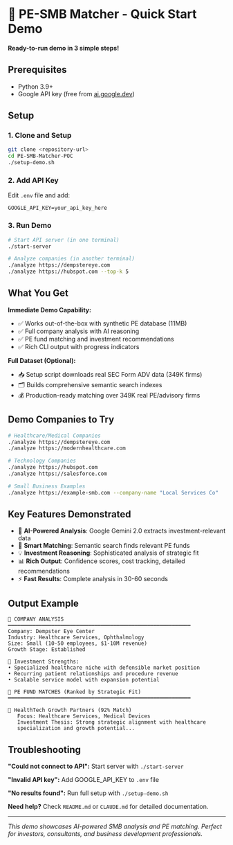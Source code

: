 # 🚀 PE-SMB Matcher - Quick Start Demo

**Ready-to-run demo in 3 simple steps!**

## Prerequisites
- Python 3.9+
- Google API key (free from [ai.google.dev](https://ai.google.dev/))

## Setup

### 1. Clone and Setup
```bash
git clone <repository-url>
cd PE-SMB-Matcher-POC
./setup-demo.sh
```

### 2. Add API Key
Edit `.env` file and add:
```env
GOOGLE_API_KEY=your_api_key_here
```

### 3. Run Demo
```bash
# Start API server (in one terminal)
./start-server

# Analyze companies (in another terminal)
./analyze https://dempstereye.com
./analyze https://hubspot.com --top-k 5
```

## What You Get

**Immediate Demo Capability:**
- ✅ Works out-of-the-box with synthetic PE database (11MB)
- ✅ Full company analysis with AI reasoning
- ✅ PE fund matching and investment recommendations
- ✅ Rich CLI output with progress indicators

**Full Dataset (Optional):**
- 📥 Setup script downloads real SEC Form ADV data (349K firms)
- 🗂️ Builds comprehensive semantic search indexes
- 💰 Production-ready matching over 349K real PE/advisory firms

## Demo Companies to Try

```bash
# Healthcare/Medical Companies
./analyze https://dempstereye.com
./analyze https://modernhealthcare.com

# Technology Companies  
./analyze https://hubspot.com
./analyze https://salesforce.com

# Small Business Examples
./analyze https://example-smb.com --company-name "Local Services Co"
```

## Key Features Demonstrated

- 🧠 **AI-Powered Analysis**: Google Gemini 2.0 extracts investment-relevant data
- 🎯 **Smart Matching**: Semantic search finds relevant PE funds
- 💡 **Investment Reasoning**: Sophisticated analysis of strategic fit
- 📊 **Rich Output**: Confidence scores, cost tracking, detailed recommendations
- ⚡ **Fast Results**: Complete analysis in 30-60 seconds

## Output Example

```
🏢 COMPANY ANALYSIS
━━━━━━━━━━━━━━━━━━━━━━━━━━━━━━━━━━━━━━━━━━━━━━━━━━━━━━━━━━━
Company: Dempster Eye Center 
Industry: Healthcare Services, Ophthalmology
Size: Small (10-50 employees, $1-10M revenue)
Growth Stage: Established

💪 Investment Strengths:
• Specialized healthcare niche with defensible market position
• Recurring patient relationships and procedure revenue
• Scalable service model with expansion potential

🎯 PE FUND MATCHES (Ranked by Strategic Fit)
━━━━━━━━━━━━━━━━━━━━━━━━━━━━━━━━━━━━━━━━━━━━━━━━━━━━━━━━━━━

🥇 HealthTech Growth Partners (92% Match)
   Focus: Healthcare Services, Medical Devices
   Investment Thesis: Strong strategic alignment with healthcare 
   specialization and growth potential...
```

## Troubleshooting

**"Could not connect to API":** Start server with `./start-server`

**"Invalid API key":** Add GOOGLE_API_KEY to `.env` file

**"No results found":** Run full setup with `./setup-demo.sh`

**Need help?** Check `README.md` or `CLAUDE.md` for detailed documentation.

---
*This demo showcases AI-powered SMB analysis and PE matching. Perfect for investors, consultants, and business development professionals.*